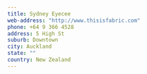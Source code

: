 ```yaml
---
title: Sydney Eyecee
web-address: "http://www.thisisfabric.com"
phone: +64 9 366 4528
address: 5 High St
suburb: Downtown
city: Auckland
state: ""
country: New Zealand
---
```


